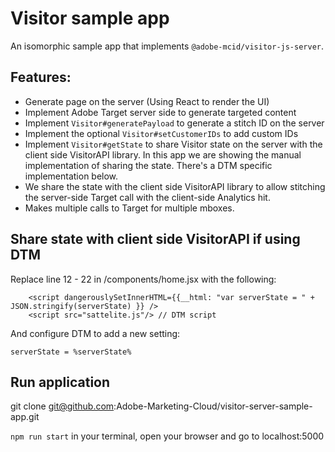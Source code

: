 # Visitor sample app

An isomorphic sample app that implements `@adobe-mcid/visitor-js-server`.

## Features:

- Generate page on the server (Using React to render the UI)
- Implement Adobe Target server side to generate targeted content
- Implement `Visitor#generatePayload` to generate a stitch ID on the server
- Implement the optional `Visitor#setCustomerIDs` to add custom IDs
- Implement `Visitor#getState` to share Visitor state on the server with the client side VisitorAPI library. In this app we are showing the manual implementation of sharing the state. There's a DTM specific implementation below.
- We share the state with the client side VisitorAPI library to allow stitching the server-side Target call with the client-side Analytics hit.
- Makes multiple calls to Target for multiple mboxes.


## Share state with client side VisitorAPI if using DTM

Replace line 12 - 22 in /components/home.jsx with the following:

```
    <script dangerouslySetInnerHTML={{__html: "var serverState = " + JSON.stringify(serverState) }} />
    <script src="sattelite.js"/> // DTM script
```

And configure DTM to add a new setting:

`serverState = %serverState%`

## Run application

git clone git@github.com:Adobe-Marketing-Cloud/visitor-server-sample-app.git

`npm run start` in your terminal, open your browser and go to localhost:5000
